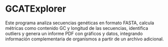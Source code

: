 # GCATExplorer
Este programa analiza secuencias genéticas en formato FASTA, calcula métricas como contenido GC y longitud de las secuencias, identifica outliers y genera un informe PDF con gráficos y datos, integrando información complementaria de organismos a partir de un archivo adicional.
